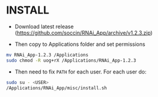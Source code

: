# INSTALL 

* Download latest release (https://github.com/soccin/RNAi_App/archive/v1.2.3.zip)

* Then copy to Applications folder and set permissions

```bash
mv RNAi_App-1.2.3 /Applications
sudo chmod -R uog+rX /Applications/RNAi_App-1.2.3
```

* Then need to fix `PATH` for each user. For each user do:

```bash
sudo su - <USER>
/Applications/RNAi_App/misc/install.sh
```

